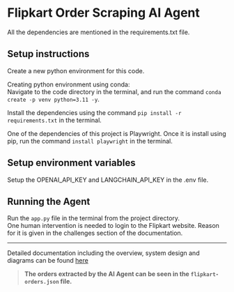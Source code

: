 # Flipkart Order Scraping AI Agent

All the dependencies are mentioned in the requirements.txt file.

## Setup instructions
Create a new python environment for this code. 

Creating python environment using conda:<br>
Navigate to the code directory in the terminal, and run the command `conda create -p venv python=3.11 -y`.

Install the dependencies using the command `pip install -r requirements.txt` in the terminal.

One of the dependencies of this project is Playwright. Once it is install using pip, run the command `install playwright` in the terminal.

## Setup environment variables

Setup the OPENAI_API_KEY and LANGCHAIN_API_KEY in the .env file.

## Running the Agent

Run the `app.py` file in the terminal from the project directory.<br>
One human intervention is needed to login to the Flipkart website. Reason for it is given in the challenges section of the documentation.

---
Detailed documentation including the overview, system design and diagrams can be found [here](https://docs.google.com/document/d/12VsqgyVd4iGvve78hKvJRbq5BtOAQOSOXXqgtVt4xdk/edit#heading=h.12y46exap77x)

>**The orders extracted by the AI Agent can be seen in the `flipkart-orders.json` file.**

